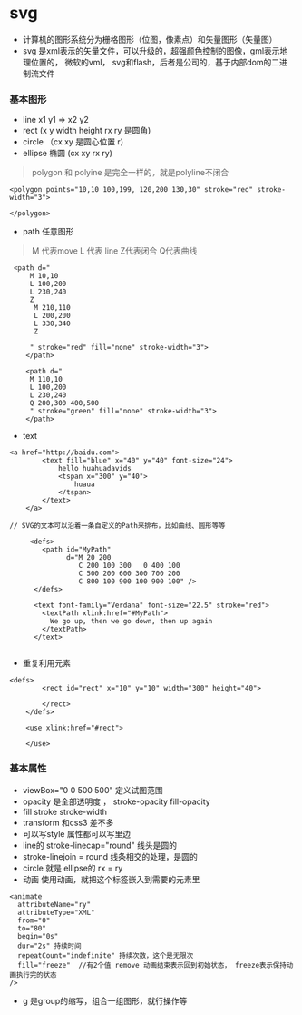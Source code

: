 # svg
- 计算机的图形系统分为栅格图形（位图，像素点）和矢量图形（矢量图）
- svg 是xml表示的矢量文件，可以升级的，超强颜色控制的图像，gml表示地理位置的， 微软的vml，
svg和flash，后者是公司的，基于内部dom的二进制流文件


### 基本图形 
- line x1 y1 => x2 y2 
- rect (x y width height rx ry 是圆角)
- circle （cx xy 是圆心位置 r) 
- ellipse 椭圆 (cx xy rx ry)
> polygon 和 polyine 是完全一样的，就是polyline不闭合
```
<polygon points="10,10 100,199, 120,200 130,30" stroke="red" stroke-width="3">

</polygon>
```
- path 任意图形 
> M 代表move L 代表 line Z代表闭合 Q代表曲线 
```
 <path d="
     M 10,10
     L 100,200
     L 230,240
     Z
      M 210,110
      L 200,200
      L 330,340
      Z

     " stroke="red" fill="none" stroke-width="3">
    </path>

    <path d="
     M 110,10
     L 100,200
     L 230,240
     Q 200,300 400,500
     " stroke="green" fill="none" stroke-width="3">
    </path>

```
- text
```
<a href="http://baidu.com">
        <text fill="blue" x="40" y="40" font-size="24">
            hello huahuadavids
            <tspan x="300" y="40">
                huaua
            </tspan>
        </text>
    </a>
    
// SVG的文本可以沿着一条自定义的Path来排布，比如曲线、圆形等等 

     <defs>
        <path id="MyPath"
              d="M 20 200
                 C 200 100 300   0 400 100
                 C 500 200 600 300 700 200
                 C 800 100 900 100 900 100" />
      </defs>
      
      <text font-family="Verdana" font-size="22.5" stroke="red">
        <textPath xlink:href="#MyPath">
          We go up, then we go down, then up again
        </textPath>
      </text>
    
```
- 重复利用元素
```
<defs>
        <rect id="rect" x="10" y="10" width="300" height="40">

        </rect>
    </defs>

    <use xlink:href="#rect">

    </use>
```



### 基本属性
- viewBox="0 0 500 500" 定义试图范围 
- opacity 是全部透明度 ， stroke-opacity fill-opacity 
- fill stroke stroke-width 
- transform 和css3 差不多 
- 可以写style 属性都可以写里边 
- line的 stroke-linecap="round" 线头是圆的 
- stroke-linejoin = round 线条相交的处理，是圆的 
- circle 就是 ellipse的 rx = ry 
- 动画 使用动画，就把这个标签嵌入到需要的元素里 
```
<animate
  attributeName="ry"
  attributeType="XML"
  from="0"
  to="80"
  begin="0s"
  dur="2s" 持续时间 
  repeatCount="indefinite" 持续次数，这个是无限次  
  fill="freeze"  //有2个值 remove 动画结束表示回到初始状态， freeze表示保持动画执行完的状态 
/>
```
- g 是group的缩写，组合一组图形，就行操作等 
